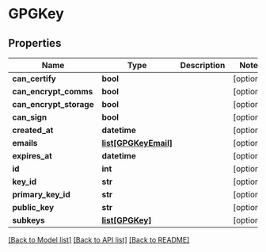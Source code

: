 # GPGKey

## Properties
Name | Type | Description | Notes
------------ | ------------- | ------------- | -------------
**can_certify** | **bool** |  | [optional]
**can_encrypt_comms** | **bool** |  | [optional]
**can_encrypt_storage** | **bool** |  | [optional]
**can_sign** | **bool** |  | [optional]
**created_at** | **datetime** |  | [optional]
**emails** | [**list[GPGKeyEmail]**](GPGKeyEmail.md) |  | [optional]
**expires_at** | **datetime** |  | [optional]
**id** | **int** |  | [optional]
**key_id** | **str** |  | [optional]
**primary_key_id** | **str** |  | [optional]
**public_key** | **str** |  | [optional]
**subkeys** | [**list[GPGKey]**](GPGKey.md) |  | [optional]

[[Back to Model list]](../README.md#documentation-for-models) [[Back to API list]](../README.md#documentation-for-api-endpoints) [[Back to README]](../README.md)


